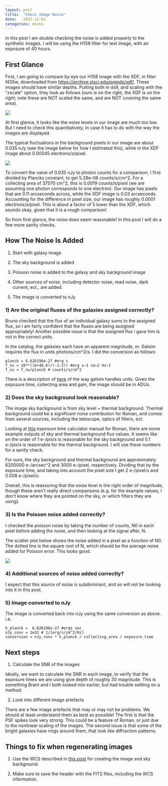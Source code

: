 ```yaml
---
layout: post
title:  "Check Image Noise"
date:   2021-12-01
categories: mocks
---
```


In this post I am double checking the noise is added properly to the synthetic images. I will be using the H158 filter for test image, with an exposure of 40 hours.

## First Glance

First, I am going to compare by eye our H158 image with the XDF, in filter f435w, downloaded from  https://archive.stsci.edu/prepds/xdf/. These images should have similar depths. Putting both in ds9, and scaling with the "zscale" option, they look as follows (ours is on the right, the XDF is on the right; note these are NOT scaled the same, and are NOT covering the same area).

<img src="{{ site.baseurl }}/assets/plots/20211201_compare.png">

At first glance, it looks like the noise levels in our image are much too low. But I need to check this quantitatively, in case it has to do with the way the images are displayed.

The typical fluctuations in the background pixels in our image are about 0.035 nJy (see the image below for how I estimated this), while in the XDF image about 0.00045 electrons/s/pixel.

<img src="{{ site.baseurl }}/assets/plots/20211201_H158noise.png">

To convert the value of 0.035 nJy to photon counts for a comparison, I first divided by Plancks constant, to get 5.28e-08 counts/s/cm^2. For a collecting area of  37570 cm^2, this is 0.0019 counts/s/pixel (we are assuming one photon corresponds to one electron). Our image has pixels that are 0.11 arcseconds across, while the XDF image is 0.03 arcseconds. Accounting for the difference in pixel size, our image has roughly 0.0001 electrons/s/pixel. This is about a factor of 5 lower than the XDF, which sounds okay, given that it is a rough comparison!

So from first glance, the noise does seem reasonable! In this post I will do a few more sanity checks.



## How The Noise Is Added

1) Start with galaxy image

2) The sky background is added

3) Poisson noise is added to the galaxy and sky background image

4) Other sources of noise, including detector noise, read noise, dark current, ect., are added.

5) The image is converted to nJy



### 1) Are the original fluxes of the galaxies assigned correctly?


Bruno checked that the flux of an individual galaxy sums to the assigned flux, so I am fairly confident that the fluxes are being assigned appropriately! Another possible issue is that the assigned flux i gave him is not in the correct units.


In the catalog, the galaxies each have an apparent magnitude, $m$. Galsim requires the flux in units photons/cm^2/s. I did the conversion as follows:


```
planck = 6.626196e-27 #erg s
f_nu = 10**((m+48.6)/(-2.5)) #erg s−1 cm−2 Hz−1
f_nu = f_nu/planck # counts/s/cm^2
```

There is a description of  <a href="https://galsim-developers.github.io/GalSim/_build/html/units.html#flux-units">here</a> of the way galsim handles units. Given the exposure time, collecting area and gain, the image should be in ADUs.





### 2) Does the sky background look reasonable?

The image sky background is from sky level + thermal background. Thermal background could be a significant noise contribution for Roman, and comes from several sources, including the telescope, optics of filters, ect.

Looking at <a href="http://www.tapir.caltech.edu/~chirata/web/software/space-etc/Manual_v10.pdf">this</a> exposure time calculator manual for Roman, there are some example outputs of sky and thermal background flux values. It seems like on the order of 1 e-/pix/s is reasonable for the sky background and 0.1 e-/pix/s is reasonable for the thermal background. I will use these numbers for a sanity check.

For ours, the sky background and thermal background are approximately 6200000 e-/arcsec^2 and  3000 e-/pixel, respectively. Dividing that  by the exposure time, and taking into account the pixel size I get 2 e-/pixel/s and 0.008 e-/pixel/s.

Overall, this is reassuring that the noise level is the right order of magnitude, though these aren't really direct comparisons (e.g. for the example values, I don't know where they are pointed on the sky, or which filters they are using).



### 3) Is the Poisson noise added correctly?

I checked the poisson noise by taking the number of counts, N0 in each pixel before adding the noise, and then looking at the signal after, N.

The scatter plot below shows the noise added in a pixel as a function of N0. The dotted line is the square root of N, which should be the average noise added for Poisson error. This looks good.

<img src="{{ site.baseurl }}/assets/plots/20211201_poissonnoise.png">


### 4) Additional sources of noise added correctly?

I expect that this source of noise is subdominant, and so will not be looking into it in this post.

<!---CCD noise... check same as Poisson + Gaussian--->

### 5) Image converted to nJy

The image is converted back into nJy using the same conversion as above. i.e.

```
h_planck =  6.626196e-27 #ergs sec
nJy_conv = 1e32 # 1/[erg/s/cm^2/Hz]
conversion = nJy_conv * h_planck / collecting_area / exposure_time
```


## Next steps


1) Calculate the SNR of the images

Ideally, we want to calculate the SNR in each image, to verify that the exposure times we are using give depth of roughly 30 magnitude. This is something Brant and I both looked into earlier, but had trouble settling on a method.


2) Look into different image artefacts

There are a few image artefacts that may or may not be problems. We should at least understand them as best as possible! The first is that the PSF spikes look very strong. This could be a feature of Roman, or just due to the nonlinear scaling of the images. The second issue is that some of the bright galaxies have rings around them, that look like diffraction patterns.


## Things to fix when regenerating images

1) Use the WCS described in <a href="https://ndrakos.github.io/blog/mocks/World_Coordinate_System/">this post<a> for creating the image and sky background.

2) Make sure to save the header with the FITS files, including the WCS information.
